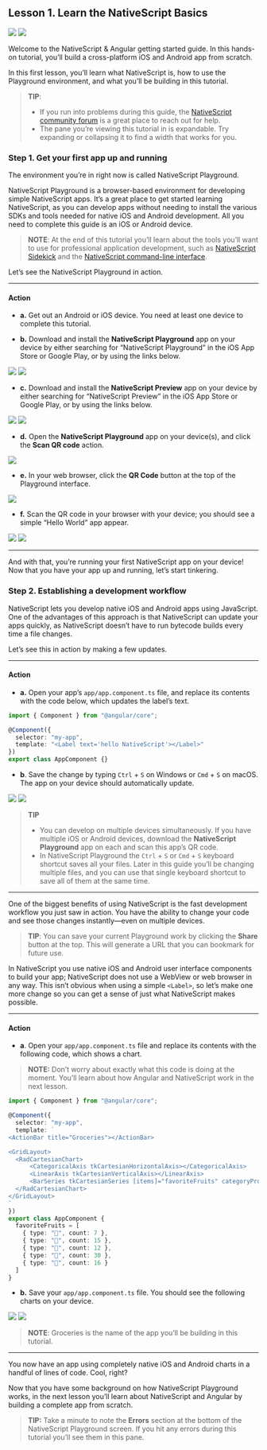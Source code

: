 ## Lesson 1. Learn the NativeScript Basics

![](images/nativescript-logo.png)
![](images/angular-logo.png)

Welcome to the NativeScript & Angular getting started guide. In this hands-on tutorial, you’ll build a cross-platform iOS and Android app from scratch.

In this first lesson, you’ll learn what NativeScript is, how to use the Playground environment, and what you’ll be building in this tutorial.

> **TIP**:
> * If you run into problems during this guide, the [NativeScript community forum](https://discourse.nativescript.org/) is a great place to reach out for help.
> * The pane you’re viewing this tutorial in is expandable. Try expanding or collapsing it to find a width that works for you.

### Step 1. Get your first app up and running

The environment you’re in right now is called NativeScript Playground.

NativeScript Playground is a browser-based environment for developing simple NativeScript apps. It’s a great place to get started learning NativeScript, as you can develop apps without needing to install the various SDKs and tools needed for native iOS and Android development. All you need to complete this guide is an iOS or Android device.

> **NOTE**: At the end of this tutorial you’ll learn about the tools you’ll want to use for professional application development, such as [NativeScript Sidekick](https://www.nativescript.org/nativescript-sidekick) and the [NativeScript command-line interface](https://github.com/NativeScript/nativescript-cli).

Let’s see the NativeScript Playground in action.

<hr data-action="start" />

#### Action

* **a.** Get out an Android or iOS device. You need at least one device to complete this tutorial.

* **b.** Download and install the **NativeScript Playground** app on your device by either searching for “NativeScript Playground” in the iOS App Store or Google Play, or by using the links below.

[![](images/app-store.png)](https://itunes.apple.com/us/app/nativescript-playground/id1263543946?mt=8&ls=1)
[![](images/google-play.png)](https://play.google.com/store/apps/details?id=org.nativescript.play)

* **c.** Download and install the **NativeScript Preview** app on your device by either searching for “NativeScript Preview” in the iOS App Store or Google Play, or by using the links below.

[![](images/app-store.png)](https://itunes.apple.com/us/app/nativescript-preview/id1264484702?mt=8)
[![](images/google-play.png)](https://play.google.com/store/apps/details?id=org.nativescript.preview)

* **d.** Open the **NativeScript Playground** app on your device(s), and click the **Scan QR code** action.

![](images/scan-qr-code.png)

* **e.** In your web browser, click the **QR Code** button at the top of the Playground interface.

![](images/generate-qr-code.png)

* **f.** Scan the QR code in your browser with your device; you should see a simple “Hello World” app appear.

![](images/ios-1.png)
![](images/android-1.png)

<hr data-action="end" />

And with that, you’re running your first NativeScript app on your device! Now that you have your app up and running, let’s start tinkering.

### Step 2. Establishing a development workflow

NativeScript lets you develop native iOS and Android apps using JavaScript. One of the advantages of this approach is that NativeScript can update your apps quickly, as NativeScript doesn’t have to run bytecode builds every time a file changes.

Let’s see this in action by making a few updates.

<hr data-action="start" />

#### Action

* **a.** Open your app’s `app/app.component.ts` file, and replace its contents with the code below, which updates the label’s text.

``` TypeScript
import { Component } from "@angular/core";

@Component({
  selector: "my-app",
  template: "<Label text='hello NativeScript'></Label>"
})
export class AppComponent {}
```

* **b**. Save the change by typing `Ctrl` + `S` on Windows or `Cmd` + `S` on macOS. The app on your device should automatically update.

![](images/ios-2.png)
![](images/android-2.png)

> **TIP**
> * You can develop on multiple devices simultaneously. If you have multiple iOS or Android devices, download the **NativeScript Playground** app on each and scan this app’s QR code.
> * In NativeScript Playground the `Ctrl` + `S` or `Cmd` + `S` keyboard shortcut saves all your files. Later in this guide you’ll be changing multiple files, and you can use that single keyboard shortcut to save all of them at the same time.

<hr data-action="end" />

One of the biggest benefits of using NativeScript is the fast development workflow you just saw in action. You have the ability to change your code and see those changes instantly—even on multiple devices.

> **TIP**:
> You can save your current Playground work by clicking the **Share** button at the top. This will generate a URL that you can bookmark for future use.

In NativeScript you use native iOS and Android user interface components to build your app; NativeScript does not use a WebView or web browser in any way. This isn’t obvious when using a simple `<Label>`, so let’s make one more change so you can get a sense of just what NativeScript makes possible.

<hr data-action="start" />

#### Action

* **a**. Open your `app/app.component.ts` file and replace its contents with the following code, which shows a chart.

> **NOTE:** Don’t worry about exactly what this code is doing at the moment. You’ll learn about how Angular and NativeScript work in the next lesson.

``` TypeScript
import { Component } from "@angular/core";

@Component({
  selector: "my-app",
  template: `
<ActionBar title="Groceries"></ActionBar>

<GridLayout>
  <RadCartesianChart>
      <CategoricalAxis tkCartesianHorizontalAxis></CategoricalAxis>
      <LinearAxis tkCartesianVerticalAxis></LinearAxis>
      <BarSeries tkCartesianSeries [items]="favoriteFruits" categoryProperty="type" valueProperty="count"></BarSeries>
  </RadCartesianChart>
</GridLayout>
`
})
export class AppComponent {
  favoriteFruits = [
    { type: "🍎", count: 7 },
    { type: "🍌", count: 15 },
    { type: "🍍", count: 12 },
    { type: "🍒", count: 30 },
    { type: "🍇", count: 16 }
  ]
}
```

* **b.** Save your `app/app.component.ts` file. You should see the following charts on your device.

![](images/ios-3.png)
![](images/android-3.png)

> **NOTE**: Groceries is the name of the app you’ll be building in this tutorial.

<hr data-action="end" />

You now have an app using completely native iOS and Android charts in a handful of lines of code. Cool, right?

Now that you have some background on how NativeScript Playground works, in the next lesson you’ll learn about NativeScript and Angular by building a complete app from scratch.

> **TIP:** Take a minute to note the **Errors** section at the bottom of the NativeScript Playground screen. If you hit any errors during this tutorial you’ll see them in this pane.